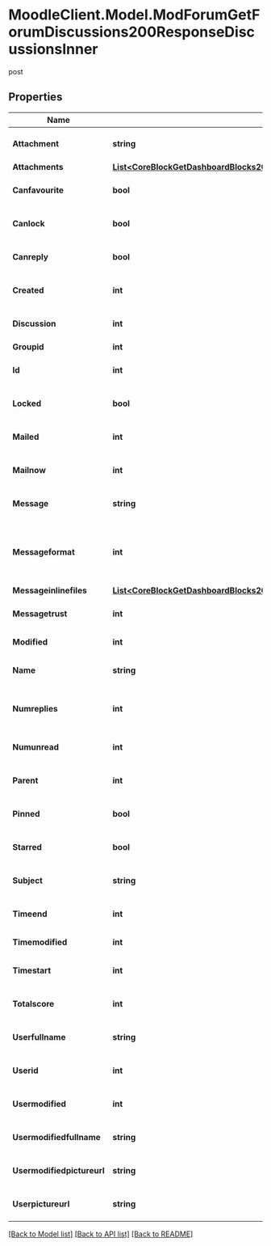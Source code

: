 # MoodleClient.Model.ModForumGetForumDiscussions200ResponseDiscussionsInner
post

## Properties

Name | Type | Description | Notes
------------ | ------------- | ------------- | -------------
**Attachment** | **string** | Has attachments? | [optional] [default to "null"]
**Attachments** | [**List&lt;CoreBlockGetDashboardBlocks200ResponseBlocksInnerContentsFilesInner&gt;**](CoreBlockGetDashboardBlocks200ResponseBlocksInnerContentsFilesInner.md) |  | [optional] 
**Canfavourite** | **bool** | Can the user star the discussion | [optional] [default to null]
**Canlock** | **bool** | Can the user lock the discussion | [optional] [default to null]
**Canreply** | **bool** | Can the user reply to the discussion | [optional] [default to null]
**Created** | **int** | Creation time | [optional] [default to null]
**Discussion** | **int** | Discussion id | [optional] [default to null]
**Groupid** | **int** | Group id | [optional] 
**Id** | **int** | Post id | [optional] [default to null]
**Locked** | **bool** | Is the discussion locked | [optional] [default to null]
**Mailed** | **int** | Mailed? | [optional] [default to null]
**Mailnow** | **int** | Mail now? | [optional] [default to null]
**Message** | **string** | The post message | [optional] [default to "null"]
**Messageformat** | **int** | message format (1 &#x3D; HTML, 0 &#x3D; MOODLE, 2 &#x3D; PLAIN, or 4 &#x3D; MARKDOWN) | [optional] 
**Messageinlinefiles** | [**List&lt;CoreBlockGetDashboardBlocks200ResponseBlocksInnerContentsFilesInner&gt;**](CoreBlockGetDashboardBlocks200ResponseBlocksInnerContentsFilesInner.md) |  | [optional] 
**Messagetrust** | **int** | Can we trust? | [optional] [default to null]
**Modified** | **int** | Time modified | [optional] 
**Name** | **string** | Discussion name | [optional] [default to "null"]
**Numreplies** | **int** | The number of replies in the discussion | [optional] [default to null]
**Numunread** | **int** | The number of unread discussions. | [optional] [default to null]
**Parent** | **int** | Parent id | [optional] [default to null]
**Pinned** | **bool** | Is the discussion pinned | [optional] [default to null]
**Starred** | **bool** | Is the discussion starred | [optional] [default to null]
**Subject** | **string** | The post subject | [optional] [default to "null"]
**Timeend** | **int** | Time discussion ends | [optional] [default to null]
**Timemodified** | **int** | Time modified | [optional] 
**Timestart** | **int** | Time discussion can start | [optional] [default to null]
**Totalscore** | **int** | The post message total score | [optional] [default to null]
**Userfullname** | **string** | Post author full name | [optional] [default to "null"]
**Userid** | **int** | User who started the discussion id | [optional] [default to null]
**Usermodified** | **int** | The id of the user who last modified | [optional] [default to null]
**Usermodifiedfullname** | **string** | Post modifier full name | [optional] [default to "null"]
**Usermodifiedpictureurl** | **string** | Post modifier picture. | [optional] [default to "null"]
**Userpictureurl** | **string** | Post author picture. | [optional] [default to "null"]

[[Back to Model list]](../README.md#documentation-for-models) [[Back to API list]](../README.md#documentation-for-api-endpoints) [[Back to README]](../README.md)

